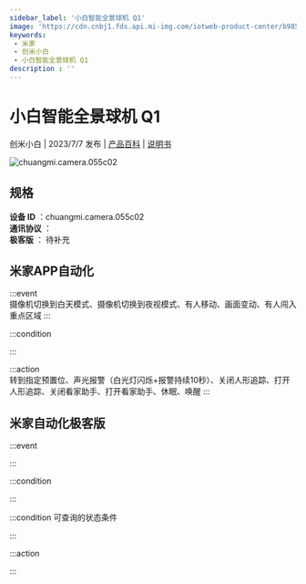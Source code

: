 ```yaml
---
sidebar_label: '小白智能全景球机 Q1'
image: 'https://cdn.cnbj1.fds.api.mi-img.com/iotweb-product-center/b9853f6b8868648a9ff8df2aa2ca3cb7_1679554818052.png?GalaxyAccessKeyId=AKVGLQWBOVIRQ3XLEW&Expires=9223372036854775807&Signature=+8SelUI4PQAd0O4zefR3g2Go2WU='
keywords: 
 - 米家
 - 创米小白
 - 小白智能全景球机 Q1
description : ''
---
```

# 小白智能全景球机 Q1

创米小白 | 2023/7/7 发布 | [产品百科](https://home.mi.com/webapp/content/baike/product/index.html?model=chuangmi.camera.055c02/) | [说明书](https://home.mi.com/views/introduction.html?model=chuangmi.camera.055c02&region=cn)

![chuangmi.camera.055c02](https://cdn.cnbj1.fds.api.mi-img.com/iotweb-product-center/b9853f6b8868648a9ff8df2aa2ca3cb7_1679554818052.png?GalaxyAccessKeyId=AKVGLQWBOVIRQ3XLEW&Expires=9223372036854775807&Signature=+8SelUI4PQAd0O4zefR3g2Go2WU=)

## 规格  
> 
**设备 ID** ：chuangmi.camera.055c02  
**通讯协议** ：  
**极客版**  ： 待补充 


## 米家APP自动化  

:::event  
摄像机切换到白天模式、摄像机切换到夜视模式、有人移动、画面变动、有人闯入重点区域
:::

:::condition  

:::

:::action   
转到指定预置位、声光报警（白光灯闪烁+报警持续10秒）、关闭人形追踪、打开人形追踪、关闭看家助手、打开看家助手、休眠、唤醒
:::

## 米家自动化极客版  

:::event  

:::

:::condition  

:::

:::condition 可查询的状态条件  

:::

:::action  

:::

        
